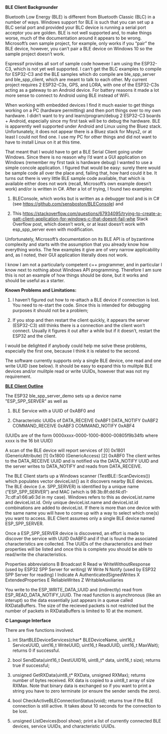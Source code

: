 <b>BLE Client Backgrounder</b>

Bluetooth Low Energy (BLE) is different from Bluetooth Classic (BLC) in a number of ways. Windows support for BLE is such that you can set up a BLC serial port and provided your BLC device is running a serial port acceptor you are golden. BLE is not well supported and, to make things worse, much of the documentation around it appears to be wrong. Microsoft’s own sample project, for example, only works if you “pair” the BLE device, however, you can’t pair a BLE device on Windows 10 so the sample project doesn’t work.

Espressif provides all sort of sample code however I am using the ESP32-C3, which is not yet well supported. I can’t get the BLC examples to compile for ESP32-C3 and the BLE samples which do compile are ble_spp_server and ble_spp_client, which are meant to talk to each other. My current project requires 2 ESP32-C3s, GPS, and LORA, with one of the ESP32-C3s acting as a gateway to an Android device. For battery reasons it made a lot more sense to connect to Android using BLE instead of WiFi.

When working with embedded devices I find it much easier to get things working on a PC (hardware permitting) and then port things over to my own hardware. I didn’t want to try and learn/program/debug 2 ESP32-C3 boards + Android, especially since my first task will be to debug the hardware. BLE is apparently well supported under Android and Linux using the Bluez stack. Unfortunately, it does not appear there is a Bluez stack for Msys2, or at least I could not find one. I use my PC for other things and did not want to have to install Linux on it at this time.

That meant that I would have to get a BLE Serial Client going under Windows. Since there is no reason why I’d want a GUI application on Windows (remember my first task is hardware debug) I wanted to use a simple concole application. I figured that would be easy: surely there would be sample code all over the place and, failing that, how hard could it be. It turns out there is very little BLE sample code available, that which is available either does not work (recall, Microsoft’s own example doesn’t work) and/or is written in C#. After a lot of trying, I found two examples:

1) BLEConsole, which works but is written as a debugger tool and is in C# (see https://github.com/sensboston/BLEConsole) and

2) This https://stackoverflow.com/questions/67934095/trying-to-create-a-gatt-client-application-for-windows-c-that-doesnt-fail-whe Stack Overflow post, which doesn’t work, or at least doesn’t work with esp_spp_server even with modification.

Unfortunately, Microsoft’s documentation on its BLE API is of byzantinne complexity and starts with the assumption that you already know how everything works. The few examples it give are of very narrow applicability and, as I noted, their GUI application literally does not work.

I know I am not a particularly competent c++ programmer, and in particular I know next to nothing about Windows API programming. Therefore I am sure this is not an example of how things should be done, but it works and should be useful as a starter.


<b>Known Problems and Limitations:</b> 
1) I haven’t figured out how to re-attach a BLE device if connection is lost. You need to re-start the code. Since this is intended for debugging purposes it should not be a problem;

2) If you stop and then restart the client quickly, it appears the server (ESP32-C3) still thinks there is a connection and the client won’t connect. Usually it figures it out after a while but if it doesn’t, restart the ESP32 and the client.

I would be delighted if anybody could help me solve these problems, especially the first one, because I think it is related to the second.

The software currently supports only a single BLE device, one read and one write UUID (see below). It should be easy to expand this to mulitple BLE devices and/or mulitple read or write UUIDs, however that was not my requirement.


<b><u>BLE Client Outline</b></u>

The ESP32 ble_spp_server_demo sets up a device name "ESP_SPP_SERVER" as well as 

1) BLE Service with a UUID of 0xABF0 and

2) Characteristic UUIDs of
DATA_RECEIVE 0xABF1
DATA_NOTIFY 0xABF2
COMMAND_RECEIVE 0xABF3
COMMAND_NOTIFY 0xABF4

(UUIDs are of the form 0000xxxx-0000-1000-8000-00805f9b34fb where xxxx is the 16 bit UUID)

A scan of the BLE device will report services of
[0] 0x1801 (GenericAttribute)
[1] 0x1800 (GenericAccess)
[2] 0xABF0
The client writes to the DATA_RECEIVE UUID and is notified via the DATA_NOTIFY UUID and the server writes to DATA_NOTIFY and reads from DATA_RECEIVE.

The BLE Client starts up a Windows scanner (TestBLE::ScanDevices()) which populates vector<BLEDeviceData> deviceList{} as it discovers nearby BLE devices. The BLE device (i.e. SPP_SERVER) is identified by a unique name (“ESP_SPP_SERVER”) and MAC (which is 98:3b:8f:dd:f4:d1-7c:df:a1:66:a6:3d in my case). Windows refers to this as deviceList.name and deviceList.id. Only unique deviceList.name and deviceList.id combinations are added to deviceList. If there is more than one device with the same name you will have to come up with a way to select which one(s) you want to access. BLE Client assumes only a single BLE device named ESP_SPP_SERVER.

Once a ESP_SPP_SERVER device is discovered, an effort is made to discover the service with UUID 0xABF0 and if that is found the associated characteristics are collected. The UUIDs of the characteristics and their properties will be listed and once this is complete you should be able to read/write the characteristics. 

Properties abbreviations
B Broadcast
R Read 
w WriteWithoutResponse (used by ESP32 SPP Server for writing)
W Write
N Notify (used by ESP32 SPP Server for reading)
I Indicate
A AuthenticatedSignedWrites
X ExtendedProperties
E ReliableWrites
Z WritableAuxiliaries

You write to the ESP_WRITE_DATA_UUID and (indirectly) read from ESP_READ_DATA_NOTIFY_UUID. The read function is asynchronous (like an interupt) so the data essentially just appears in a queue called RXDataBuffers. The size of the recieved packets is not restricted but the number of packets in RXDataBuffers is limited to 10 at the moment. 


<b>C Language Interface</b>

There are five functions involved.

1) int StartBLEDeviceServices(char* BLEDeviceName, uint16_t ServiceUUID, uint16_t WriteUUID, uint16_t ReadUUID, uint16_t MaxWait);
   returns 0 if successful. 

2) bool SendData(uint16_t DestUUID16, uint8_t* data, uint16_t size);
   returns true if successful;

3) unsigned GetRXData(uint8_t* RXData, unsigned RXMax);
   returns number of bytes received. RX data is copied to a uint8_t array of size RXMax. Note that binary data is 
   exchanged so if you want to print a string you have to zero terminate (or ensure the sender sends the zero).

4) bool CheckActiveBLEConnectionStatus(void);
   returns true if the BLE connection is still active. It takes about 10 seconds for the connection to be lost.

5) unsigned ListDevices(bool show);
   print a list of currently connected BLE devices, service UUIDs, and characteristic UUIDs.
